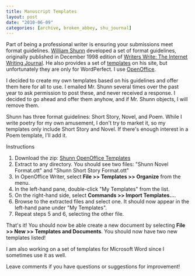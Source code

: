 ```yaml
---
title: Manuscript Templates
layout: post
date: "2010-06-09"
categories: [archive, broken_abbey, shu_journal]
---
```


Part of being a professional writer is ensuring your submissions meet format
guidelines. [William Shunn](http://www.shunn.net/format/) developed a set of
format guidelines, originally published in December 1998 edition of
[Writers Write: The Internet Writing Journal](http://www.writerswrite.com/journal/dec98/shunn.htm).
He also provides a set of [templates](http://www.shunn.net/format/wp.html) on
his site, but unfortunately they are only for WordPerfect. I use
[OpenOffice](http://www.openoffice.org).

I decided to create my own templates based on his guidelines and offer them here
for all to use. I emailed Mr. Shunn several times over the past year to ask
permission to post these, and never received a response. I decided to go ahead
and offer them anyhow, and if Mr. Shunn objects, I will remove them.

Shunn has three format guidelines: Short Story, Novel, and Poem. While I write
poetry for my own amusement, I don't try to market it, so my templates only
include Short Story and Novel. If there's enough interest in a Poem template,
I'll add it.

Instructions

1.  Download the zip:
    [Shunn OpenOffice Templates](/assets/imported/2010/06/Shunn-OpenOffice-Templates.zip)
2.  Extract to any directory. You should see two files: "Shunn Novel Format.ott"
    and "Shunn Short Story Format.ott"
3.  In OpenOffice Writer, select **File \>\> Templates \>\> Organize** from the
    menu.
4.  In the left-hand pane, double-click "My Templates" from the list.
5.  On the right-hand side, select **Commands \>\> Import Templates...**.
6.  Browse to the extracted files and select one. It should now appear in the
    left-hand pane under "My Templates".
7.  Repeat steps 5 and 6, selecting the other file.

That's it! You should now be able create a new document by selecting **File \>\>
New \>\> Templates and Documents**. You should now have two new templates
listed!

I am also working on a set of templates for Microsoft Word since I sometimes use
it as well.

Leave comments if you have questions or suggestions for improvement!
